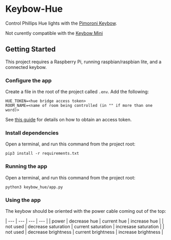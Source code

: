 # Keybow-Hue
Control Phillips Hue lights with the [Pimoroni Keybow](https://shop.pimoroni.com/products/keybow).

Not curently compatible with the [Keybow Mini](https://shop.pimoroni.com/products/keybow-mini-3-key-macro-pad-kit?variant=27890392039507)

## Getting Started

This project requires a Raspberry Pi, running raspbian/raspbian lite, and a connected keybow.

### Configure the app

Create a file in the root of the project called `.env`. Add the following:

```
HUE_TOKEN=<hue bridge access token>
ROOM_NAME=<name of room being controlled (in "" if more than one word)>
```

See [this guide](https://developers.meethue.com/develop/get-started-2/) for details on how to obtain an access token.

### Install dependencies

Open a terminal, and run this command from the project root:

```
pip3 install -r requirements.txt
```

### Running the app

Open a terminal, and run this command from the project root:

```
python3 keybow_hue/app.py 
```
### Using the app

The keybow should be oriented with the power cable coming out of the top:

| --- | --- | --- | --- |
| power | decrease hue | current hue | increase hue |
| not used | decrease saturation | current saturation | incresase saturation |
| not used | decrease brightness | current brightness | increase brightness |
